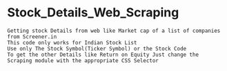 # Stock_Details_Web_Scraping
	Getting stock Details from web like Market cap of a list of companies from Screener.in
	This code only works for Indian Stock List
	Use only The Stock Symbol(Ticker Symbol) or the Stock Code	
	To get the other Details like Return on Equity Just change the Scraping module with the appropriate CSS Selector
